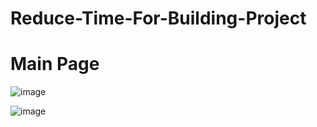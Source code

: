 # Reduce-Time-For-Building-Project

# Main Page
![image](https://user-images.githubusercontent.com/110671885/221846467-24277a4c-df19-4798-9fa1-5de3041373b9.png)

![image](https://user-images.githubusercontent.com/110671885/221846573-4b0c48f2-a48c-45d8-a3bf-13bb447ee395.png)

